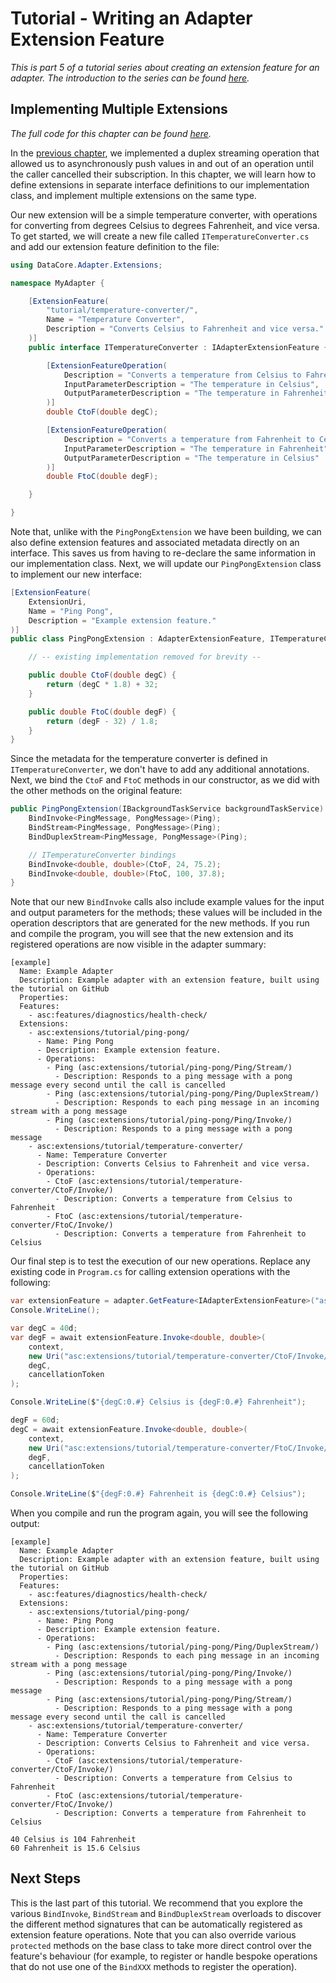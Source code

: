 # Tutorial - Writing an Adapter Extension Feature

_This is part 5 of a tutorial series about creating an extension feature for an adapter. The introduction to the series can be found [here](00-Introduction.md)._


## Implementing Multiple Extensions

_The full code for this chapter can be found [here](/examples/tutorials/writing-an-extension-feature/chapter-05)._

In the [previous chapter](04-Duplex_Streaming_Methods.md), we implemented a duplex streaming operation that allowed us to asynchronously push values in and out of an operation until the caller cancelled their subscription. In this chapter, we will learn how to define extensions in separate interface definitions to our implementation class, and implement multiple extensions on the same type.

Our new extension will be a simple temperature converter, with operations for converting from degrees Celsius to degrees Fahrenheit, and vice versa. To get started, we will create a new file called `ITemperatureConverter.cs` and add our extension feature definition to the file:

```csharp
using DataCore.Adapter.Extensions;

namespace MyAdapter {

    [ExtensionFeature(
        "tutorial/temperature-converter/",
        Name = "Temperature Converter",
        Description = "Converts Celsius to Fahrenheit and vice versa."
    )]
    public interface ITemperatureConverter : IAdapterExtensionFeature {

        [ExtensionFeatureOperation(
            Description = "Converts a temperature from Celsius to Fahrenheit",
            InputParameterDescription = "The temperature in Celsius",
            OutputParameterDescription = "The temperature in Fahrenheit"
        )]
        double CtoF(double degC);

        [ExtensionFeatureOperation(
            Description = "Converts a temperature from Fahrenheit to Celsius",
            InputParameterDescription = "The temperature in Fahrenheit",
            OutputParameterDescription = "The temperature in Celsius"
        )]
        double FtoC(double degF);

    }

}
```

Note that, unlike with the `PingPongExtension` we have been building, we can also define extension features and associated metadata directly on an interface. This saves us from having to re-declare the same information in our implementation class. Next, we will update our `PingPongExtension` class to implement our new interface:

```csharp
[ExtensionFeature(
    ExtensionUri,
    Name = "Ping Pong",
    Description = "Example extension feature."
)]
public class PingPongExtension : AdapterExtensionFeature, ITemperatureConverter {

    // -- existing implementation removed for brevity --

    public double CtoF(double degC) {
        return (degC * 1.8) + 32;
    }

    public double FtoC(double degF) {
        return (degF - 32) / 1.8;
    }
}
```

Since the metadata for the temperature converter is defined in `ITemperatureConverter`, we don't have to add any additional annotations. Next, we bind the `CtoF` and `FtoC` methods in our constructor, as we did with the other methods on the original feature:

```csharp
public PingPongExtension(IBackgroundTaskService backgroundTaskService) : base(backgroundTaskService) {
    BindInvoke<PingMessage, PongMessage>(Ping);
    BindStream<PingMessage, PongMessage>(Ping);
    BindDuplexStream<PingMessage, PongMessage>(Ping);

    // ITemperatureConverter bindings
    BindInvoke<double, double>(CtoF, 24, 75.2);
    BindInvoke<double, double>(FtoC, 100, 37.8);
}
```

Note that our new `BindInvoke` calls also include example values for the input and output parameters for the methods; these values will be included in the operation descriptors that are generated for the new methods. If you run and compile the program, you will see that the new extension and its registered operations are now visible in the adapter summary:

```
[example]
  Name: Example Adapter
  Description: Example adapter with an extension feature, built using the tutorial on GitHub
  Properties:
  Features:
    - asc:features/diagnostics/health-check/
  Extensions:
    - asc:extensions/tutorial/ping-pong/
      - Name: Ping Pong
      - Description: Example extension feature.
      - Operations:
        - Ping (asc:extensions/tutorial/ping-pong/Ping/Stream/)
          - Description: Responds to a ping message with a pong message every second until the call is cancelled
        - Ping (asc:extensions/tutorial/ping-pong/Ping/DuplexStream/)
          - Description: Responds to each ping message in an incoming stream with a pong message
        - Ping (asc:extensions/tutorial/ping-pong/Ping/Invoke/)
          - Description: Responds to a ping message with a pong message
    - asc:extensions/tutorial/temperature-converter/
      - Name: Temperature Converter
      - Description: Converts Celsius to Fahrenheit and vice versa.
      - Operations:
        - CtoF (asc:extensions/tutorial/temperature-converter/CtoF/Invoke/)
          - Description: Converts a temperature from Celsius to Fahrenheit
        - FtoC (asc:extensions/tutorial/temperature-converter/FtoC/Invoke/)
          - Description: Converts a temperature from Fahrenheit to Celsius
```

Our final step is to test the execution of our new operations. Replace any existing code in `Program.cs` for calling extension operations with the following:

```csharp
var extensionFeature = adapter.GetFeature<IAdapterExtensionFeature>("asc:extensions/tutorial/temperature-converter/");
Console.WriteLine();

var degC = 40d;
var degF = await extensionFeature.Invoke<double, double>(
    context,
    new Uri("asc:extensions/tutorial/temperature-converter/CtoF/Invoke/"),
    degC,
    cancellationToken
);

Console.WriteLine($"{degC:0.#} Celsius is {degF:0.#} Fahrenheit");

degF = 60d;
degC = await extensionFeature.Invoke<double, double>(
    context,
    new Uri("asc:extensions/tutorial/temperature-converter/FtoC/Invoke/"),
    degF,
    cancellationToken
);

Console.WriteLine($"{degF:0.#} Fahrenheit is {degC:0.#} Celsius");
```

When you compile and run the program again, you will see the following output:

```
[example]
  Name: Example Adapter
  Description: Example adapter with an extension feature, built using the tutorial on GitHub
  Properties:
  Features:
    - asc:features/diagnostics/health-check/
  Extensions:
    - asc:extensions/tutorial/ping-pong/
      - Name: Ping Pong
      - Description: Example extension feature.
      - Operations:
        - Ping (asc:extensions/tutorial/ping-pong/Ping/DuplexStream/)
          - Description: Responds to each ping message in an incoming stream with a pong message
        - Ping (asc:extensions/tutorial/ping-pong/Ping/Invoke/)
          - Description: Responds to a ping message with a pong message
        - Ping (asc:extensions/tutorial/ping-pong/Ping/Stream/)
          - Description: Responds to a ping message with a pong message every second until the call is cancelled
    - asc:extensions/tutorial/temperature-converter/
      - Name: Temperature Converter
      - Description: Converts Celsius to Fahrenheit and vice versa.
      - Operations:
        - CtoF (asc:extensions/tutorial/temperature-converter/CtoF/Invoke/)
          - Description: Converts a temperature from Celsius to Fahrenheit
        - FtoC (asc:extensions/tutorial/temperature-converter/FtoC/Invoke/)
          - Description: Converts a temperature from Fahrenheit to Celsius

40 Celsius is 104 Fahrenheit
60 Fahrenheit is 15.6 Celsius
```


## Next Steps

This is the last part of this tutorial. We recommend that you explore the various `BindInvoke`, `BindStream` and `BindDuplexStream` overloads to discover the different method signatures that can be automatically registered as extension feature operations. Note that you can also override various `protected` methods on the base class to take more direct control over the feature's behaviour (for example, to register or handle bespoke operations that do not use one of the `BindXXX` methods to register the operation).
